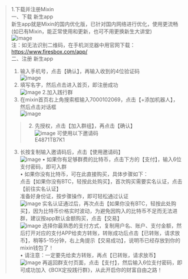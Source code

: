 >1.下载并注册Mixin<br>
一、下载 新生app<br>
新生app就是Mixin的国内优化版，已针对国内网络进行优化，使用更流畅<br>
(如已有Mixin，能正常使用和更新，也可不用更换新生大讲堂)<br>
![image](https://user-images.githubusercontent.com/49971400/109798719-12d65480-7c56-11eb-850a-59bb86e7904a.png)<br>
注：如无法识别二维码，在手机浏览器中用官网下载：<br>
https://www.firesbox.com/app/<br>
>二、注册 新生app<br>
>1. 输入手机号，点击【确认】，再输入收到的4位验证码<br>
![image](https://user-images.githubusercontent.com/49971400/109798742-19fd6280-7c56-11eb-994c-eba791b288e0.png)<br>
>2. 填写名字，然后点击进入首页，即注册成功<br>
![image](https://user-images.githubusercontent.com/49971400/109798775-21247080-7c56-11eb-8605-dd3d4e7f26f1.png)
>2.加入践行群<br>
>1. 在mixin首页右上角搜索框输入7000102069，点击【+添加机器人】，然后点击对话框<br>
![image](https://user-images.githubusercontent.com/49971400/109799447-09012100-7c57-11eb-8cb6-5b0ebb4049e3.png)
>>2. 先授权，点击【加入群组】，再点击【确认】<br>
![image](https://user-images.githubusercontent.com/49971400/109799487-13bbb600-7c57-11eb-9096-703c174057b6.png)
>可使用以下邀请码<br>
>E4871TB7K1<br>
>3. 长按复制输入邀请码后，点击【使用邀请码】<br>
![image](https://user-images.githubusercontent.com/49971400/109799544-1fa77800-7c57-11eb-8f36-b75a6b823df6.png)
>• 如果你有足够群费的比特币，点击下方的【支付】，输入6位支付密码，即可入群<br>
>• 如果你没有比特币，可在此直接购买，具体步骤如下：<br>
>   点击【如果你没有BTC，轻按此处购买】，首次购买需要实名认证，点击【前往实名认证】<br>
>准备好身份证，按步骤操作，即可轻松通过认证<br>
![image](https://user-images.githubusercontent.com/49971400/109799582-26ce8600-7c57-11eb-8982-225e0d0aa944.png)
>实名认证通过后，再次点击【如果你没有BTC，轻按此处购买】，因为比特币价格实时波动，为避免因购入的比特币不足而无法进群，建议按app默认金额购买，点击【交易】<br>
![image](https://user-images.githubusercontent.com/49971400/109799607-2df59400-7c57-11eb-8274-26c217ee58c7.png)
>选择你最熟悉的支付方式，复制用户名、账户、支付金额，然后打开对应的支付APP给卖方转账，转账成功后点击【已转账，请求放币】，稍等5-15分钟，右上角提示【交易成功】，说明币已经存放到你的mixin钱包了！<br>
>• 请注意：一定要先给卖方转账，再点【已转账，请求放币】<br>
![image](https://user-images.githubusercontent.com/49971400/109799622-33eb7500-7c57-11eb-815c-3b833ec4a732.png)
>再返回群支付页面，点击【支付】，然后输入6位支付密码，即可成功加入《BOX定投践行群》，从此开启你的财富自由之路！<br>
